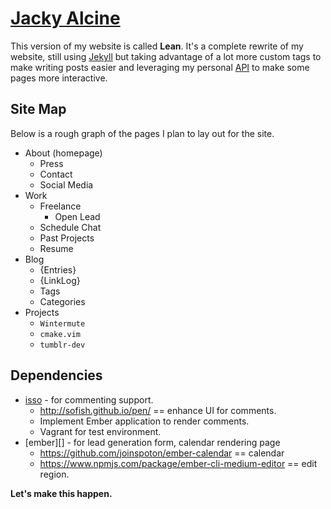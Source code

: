 # [Jacky Alcine][1]

This version of my website is called **Lean**. It's a complete rewrite of my
website, still using [Jekyll][] but taking advantage of a lot more custom tags
to make writing posts easier and leveraging my personal [API][1] to make some
pages more interactive.

## Site Map

Below is a rough graph of the pages I plan to lay out for the site. 

  - About (homepage)
    * Press
    * Contact
    * Social Media
  - Work
    * Freelance
      - Open Lead
    * Schedule Chat
    * Past Projects
    * Resume
  - Blog
    * {Entries}
    * {LinkLog}
    * Tags
    * Categories
  - Projects
    * `Wintermute`
    * `cmake.vim`
    * `tumblr-dev`

## Dependencies

  * [isso][] - for commenting support.
    - http://sofish.github.io/pen/ == enhance UI for comments.
    - Implement Ember application to render comments.
    - Vagrant for test environment.
  * [ember][] - for lead generation form, calendar rendering page
    - https://github.com/joinspoton/ember-calendar == calendar
    - https://www.npmjs.com/package/ember-cli-medium-editor == edit region.

**Let's make this happen.**

[jekyll]: http://jekyllrb.com/
[1]: https://jacky.wtf/projects/jacky.api/
[isso]: http://posativ.org/isso/docs/configuration/client/
